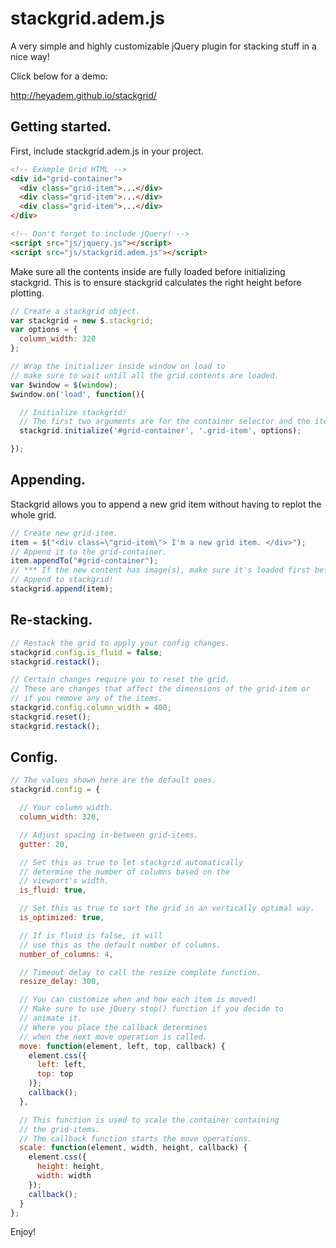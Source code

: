 # stackgrid.adem.js

A very simple and highly customizable jQuery plugin for stacking stuff in a nice way!

Click below for a demo:

http://heyadem.github.io/stackgrid/

## Getting started.

First, include stackgrid.adem.js in your project.

```html
<!-- Example Grid HTML -->
<div id="grid-container">
  <div class="grid-item">...</div>
  <div class="grid-item">...</div>
  <div class="grid-item">...</div>
</div>

<!-- Don't forget to include jQuery! -->
<script src="js/jquery.js"></script>
<script src="js/stackgrid.adem.js"></script>
```

Make sure all the contents inside are fully loaded before initializing stackgrid.
This is to ensure stackgrid calculates the right height before plotting.


```javascript
// Create a stackgrid object.
var stackgrid = new $.stackgrid;
var options = {
  column_width: 320
};

// Wrap the initializer inside window on load to
// make sure to wait until all the grid contents are loaded.
var $window = $(window);
$window.on('load', function(){

  // Initialize stackgrid!
  // The first two arguments are for the container selector and the item selector.
  stackgrid.initialize('#grid-container', '.grid-item', options);

});
```

## Appending.

Stackgrid allows you to append a new grid item without
having to replot the whole grid.

```javascript
// Create new grid-item.
item = $("<div class=\"grid-item\"> I'm a new grid item. </div>");
// Append it to the grid-container.
item.appendTo("#grid-container");
// *** If the new content has image(s), make sure it's loaded first before appending!
// Append to stackgrid!
stackgrid.append(item);
```

## Re-stacking.

```javascript
// Restack the grid to apply your config changes.
stackgrid.config.is_fluid = false;
stackgrid.restack();

// Certain changes require you to reset the grid.
// These are changes that affect the dimensions of the grid-item or
// if you remove any of the items.
stackgrid.config.column_width = 400;
stackgrid.reset();
stackgrid.restack();
```

## Config.

```javascript
// The values shown here are the default ones.
stackgrid.config = {

  // Your column width.
  column_width: 320,

  // Adjust spacing in-between grid-items.
  gutter: 20,

  // Set this as true to let stackgrid automatically
  // determine the number of columns based on the
  // viewport's width.
  is_fluid: true,

  // Set this as true to sort the grid in an vertically optimal way.
  is_optimized: true,

  // If is_fluid is false, it will
  // use this as the default number of columns.
  number_of_columns: 4,

  // Timeout delay to call the resize complete function.
  resize_delay: 300,

  // You can customize when and how each item is moved!
  // Make sure to use jQuery stop() function if you decide to
  // animate it.
  // Where you place the callback determines
  // when the next move operation is called.
  move: function(element, left, top, callback) {
    element.css({
      left: left,
      top: top
    )};
    callback();
  },

  // This function is used to scale the container containing
  // the grid-items.
  // The callback function starts the move operations.
  scale: function(element, width, height, callback) {
    element.css({
      height: height,
      width: width
    });
    callback();
  }
};
```

Enjoy!

